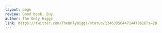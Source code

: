```yaml
---
layout: page
review: Good book. Buy.
author: The Only Higgs
link: https://twitter.com/TheOnlyHiggs/status/1346395644714479618?s=20
---
```

